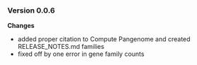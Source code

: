 ### Version 0.0.6
__Changes__
- added proper citation to Compute Pangenome and created RELEASE_NOTES.md families
- fixed off by one error in gene family counts
